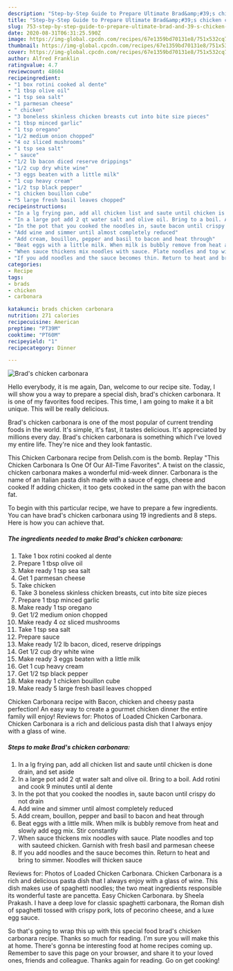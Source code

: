 ```yaml
---
description: "Step-by-Step Guide to Prepare Ultimate Brad&amp;#39;s chicken carbonara"
title: "Step-by-Step Guide to Prepare Ultimate Brad&amp;#39;s chicken carbonara"
slug: 753-step-by-step-guide-to-prepare-ultimate-brad-and-39-s-chicken-carbonara
date: 2020-08-31T06:31:25.590Z
image: https://img-global.cpcdn.com/recipes/67e1359bd70131e8/751x532cq70/brads-chicken-carbonara-recipe-main-photo.jpg
thumbnail: https://img-global.cpcdn.com/recipes/67e1359bd70131e8/751x532cq70/brads-chicken-carbonara-recipe-main-photo.jpg
cover: https://img-global.cpcdn.com/recipes/67e1359bd70131e8/751x532cq70/brads-chicken-carbonara-recipe-main-photo.jpg
author: Alfred Franklin
ratingvalue: 4.7
reviewcount: 48604
recipeingredient:
- "1 box rotini cooked al dente"
- "1 tbsp olive oil"
- "1 tsp sea salt"
- "1 parmesan cheese"
- " chicken"
- "3 boneless skinless chicken breasts cut into bite size pieces"
- "1 tbsp minced garlic"
- "1 tsp oregano"
- "1/2 medium onion chopped"
- "4 oz sliced mushrooms"
- "1 tsp sea salt"
- " sauce"
- "1/2 lb bacon diced reserve drippings"
- "1/2 cup dry white wine"
- "3 eggs beaten with a little milk"
- "1 cup heavy cream"
- "1/2 tsp black pepper"
- "1 chicken bouillon cube"
- "5 large fresh basil leaves chopped"
recipeinstructions:
- "In a lg frying pan, add all chicken list and saute until chicken is done drain, and set aside"
- "In a large pot add 2 qt water salt and olive oil. Bring to a boil. Add rotini and cook 9 minutes until al dente"
- "In the pot that you cooked the noodles in, saute bacon until crispy do not drain"
- "Add wine and simmer until almost completely reduced"
- "Add cream, bouillon, pepper and basil to bacon and heat through"
- "Beat eggs with a little milk. When milk is bubbly remove from heat and slowly add egg mix. Stir constantly"
- "When sauce thickens mix noodles with sauce. Plate noodles and top with sauteed chicken. Garnish with fresh basil and parmesan cheese"
- "If you add noodles and the sauce becomes thin. Return to heat and bring to simmer. Noodles will thicken sauce"
categories:
- Recipe
tags:
- brads
- chicken
- carbonara

katakunci: brads chicken carbonara 
nutrition: 271 calories
recipecuisine: American
preptime: "PT39M"
cooktime: "PT60M"
recipeyield: "1"
recipecategory: Dinner

---
```



![Brad&#39;s chicken carbonara](https://img-global.cpcdn.com/recipes/67e1359bd70131e8/751x532cq70/brads-chicken-carbonara-recipe-main-photo.jpg)

Hello everybody, it is me again, Dan, welcome to our recipe site. Today, I will show you a way to prepare a special dish, brad&#39;s chicken carbonara. It is one of my favorites food recipes. This time, I am going to make it a bit unique. This will be really delicious.

Brad&#39;s chicken carbonara is one of the most popular of current trending foods in the world. It's simple, it's fast, it tastes delicious. It's appreciated by millions every day. Brad&#39;s chicken carbonara is something which I've loved my entire life. They're nice and they look fantastic.

This Chicken Carbonara recipe from Delish.com is the bomb. Replay &#34;This Chicken Carbonara Is One Of Our All-Time Favorites&#34;. A twist on the classic, chicken carbonara makes a wonderful mid-week dinner. Carbonara is the name of an Italian pasta dish made with a sauce of eggs, cheese and cooked If adding chicken, it too gets cooked in the same pan with the bacon fat.


To begin with this particular recipe, we have to prepare a few ingredients. You can have brad&#39;s chicken carbonara using 19 ingredients and 8 steps. Here is how you can achieve that.

<!--inarticleads1-->

##### The ingredients needed to make Brad&#39;s chicken carbonara:

1. Take 1 box rotini cooked al dente
1. Prepare 1 tbsp olive oil
1. Make ready 1 tsp sea salt
1. Get 1 parmesan cheese
1. Take  chicken
1. Take 3 boneless skinless chicken breasts, cut into bite size pieces
1. Prepare 1 tbsp minced garlic
1. Make ready 1 tsp oregano
1. Get 1/2 medium onion chopped
1. Make ready 4 oz sliced mushrooms
1. Take 1 tsp sea salt
1. Prepare  sauce
1. Make ready 1/2 lb bacon, diced, reserve drippings
1. Get 1/2 cup dry white wine
1. Make ready 3 eggs beaten with a little milk
1. Get 1 cup heavy cream
1. Get 1/2 tsp black pepper
1. Make ready 1 chicken bouillon cube
1. Make ready 5 large fresh basil leaves chopped


Chicken Carbonara recipe with Bacon, chicken and cheesy pasta perfection! An easy way to create a gourmet chicken dinner the entire family will enjoy! Reviews for: Photos of Loaded Chicken Carbonara. Chicken Carbonara is a rich and delicious pasta dish that I always enjoy with a glass of wine. 

<!--inarticleads2-->

##### Steps to make Brad&#39;s chicken carbonara:

1. In a lg frying pan, add all chicken list and saute until chicken is done drain, and set aside
1. In a large pot add 2 qt water salt and olive oil. Bring to a boil. Add rotini and cook 9 minutes until al dente
1. In the pot that you cooked the noodles in, saute bacon until crispy do not drain
1. Add wine and simmer until almost completely reduced
1. Add cream, bouillon, pepper and basil to bacon and heat through
1. Beat eggs with a little milk. When milk is bubbly remove from heat and slowly add egg mix. Stir constantly
1. When sauce thickens mix noodles with sauce. Plate noodles and top with sauteed chicken. Garnish with fresh basil and parmesan cheese
1. If you add noodles and the sauce becomes thin. Return to heat and bring to simmer. Noodles will thicken sauce


Reviews for: Photos of Loaded Chicken Carbonara. Chicken Carbonara is a rich and delicious pasta dish that I always enjoy with a glass of wine. This dish makes use of spaghetti noodles; the two meat ingredients responsible its wonderful taste are pancetta. Easy Chicken Carbonara. by Sheela Prakash. I have a deep love for classic spaghetti carbonara, the Roman dish of spaghetti tossed with crispy pork, lots of pecorino cheese, and a luxe egg sauce. 

So that's going to wrap this up with this special food brad&#39;s chicken carbonara recipe. Thanks so much for reading. I'm sure you will make this at home. There's gonna be interesting food at home recipes coming up. Remember to save this page on your browser, and share it to your loved ones, friends and colleague. Thanks again for reading. Go on get cooking!
